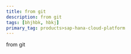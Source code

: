 ```yaml
---
title: from git
description: from git
tags: [bhjhbk, hbkj] 
primary_tag: products>sap-hana-cloud-platform
---
```


from git
